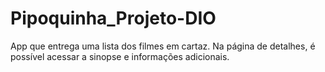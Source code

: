 # Pipoquinha_Projeto-DIO
App que entrega uma lista dos filmes em cartaz. Na página de detalhes, é possível acessar a sinopse e informações adicionais.
